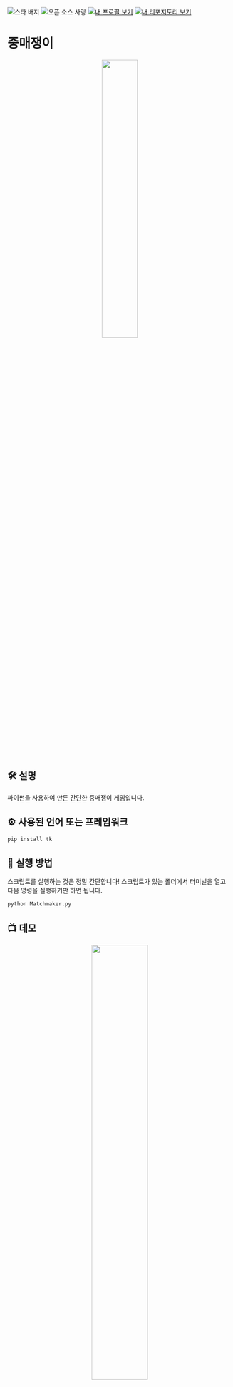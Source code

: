 ![스타 배지](https://img.shields.io/static/v1?label=%F0%9F%8C%9F&message=If%20Useful&style=style=flat&color=BC4E99)
![오픈 소스 사랑](https://badges.frapsoft.com/os/v1/open-source.svg?v=103)
[![내 프로필 보기](https://img.shields.io/badge/View-My_Profile-green?logo=GitHub)](https://github.com/ndleah)
[![내 리포지토리 보기](https://img.shields.io/badge/View-My_Repositories-blue?logo=GitHub)](https://github.com/ndleah?tab=repositories)

# 중매쟁이
<p align="center">
<img src="https://i.dlpng.com/static/png/6595008_preview.png" width=40% height=40%>

## 🛠️ 설명

파이썬을 사용하여 만든 간단한 중매쟁이 게임입니다.

## ⚙️ 사용된 언어 또는 프레임워크
```bash
pip install tk
```

## 🌟 실행 방법
스크립트를 실행하는 것은 정말 간단합니다! 스크립트가 있는 폴더에서 터미널을 열고 다음 명령을 실행하기만 하면 됩니다.

```sh
python Matchmaker.py
```
## 📺 데모
<p align="center">
<img src="https://github.com/ndleah/python-mini-project/blob/main/IMG/Matchmaker.gif" width=50% height=50%>

## 🤖 저자
[리아 응우옌](https://github.com/ndleah)
